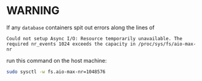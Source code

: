 # WARNING
If any `database` containers spit out errors along the lines of 
```
Could not setup Async I/O: Resource temporarily unavailable. The required nr_events 1024 exceeds the capacity in /proc/sys/fs/aio-max-nr
```

run this command on the host machine:
```sh
sudo sysctl -w fs.aio-max-nr=1048576
```
